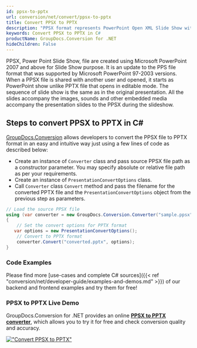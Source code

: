```yaml
---
id: ppsx-to-pptx
url: conversion/net/convert/ppsx-to-pptx
title: Convert PPSX to PPTX
description: "PPSX format represents PowerPoint Open XML Slide Show with .ppsx extension. Learn how to convert PPSX to PPTX file programmatically in C# language using GroupDocs.Conversion for .NET library."
keywords: Convert PPSX to PPTX in C#
productName: GroupDocs.Conversion for .NET
hideChildren: False
---
```


PPSX, Power Point Slide Show, file are created using Microsoft PowerPoint 2007 and above for Slide Show purpose. It is an update to the PPS file format that was supported by Microsoft PowerPoint 97-2003 versions. When a PPSX file is shared with another user and opened, it starts as PowerPoint show unlike PPTX file that opens in editable mode. The sequence of slide show is the same as in the original presentation. All the slides accompany the images, sounds and other embedded media accompany the presentation slides to the PPSX during the slideshow. 

## Steps to convert PPSX to PPTX in C#

[GroupDocs.Conversion](https://products.groupdocs.com/conversion/net) allows developers to convert the PPSX file to PPTX format in an easy and intuitive way just using a few lines of code as described below:

* Create an instance of `Converter` class and pass source PPSX file path as a constructor parameter. You may specify absolute or relative file path as per your requirements. 
* Create an instance of `PresentationConvertOptions` class.
* Call `Converter` class `Convert` method and pass the filename for the converted PPTX file and the `PresentationConvertOptions` object from the previous step as parameters.

```csharp
// Load the source PPSX file
using (var converter = new GroupDocs.Conversion.Converter("sample.ppsx"))
{
    // Set the convert options for PPTX format
   var options = new PresentationConvertOptions();
    // Convert to PPTX format
    converter.Convert("converted.pptx", options);
}
```

### Code Examples

Please find more [use-cases and complete C# sources]({{< ref "conversion/net/developer-guide/examples-and-demos.md" >}}) of our backend and frontend examples and try them for free!

### PPSX to PPTX Live Demo

GroupDocs.Conversion for .NET provides an online [**PPSX to PPTX converter**](https://products.groupdocs.app/conversion/ppsx-to-pptx), which allows you to try it for free and check conversion quality and accuracy.

[!["Convert PPSX to PPTX"](conversion/net/images/convert-to-pptx/convert-ppsx-to-pptx.png)](https://products.groupdocs.app/conversion/ppsx-to-pptx)